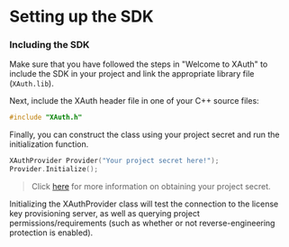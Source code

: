 # Setting up the SDK

### Including the SDK
Make sure that you have followed the steps in "Welcome to XAuth" to include the SDK in your project and link the appropriate library file (`XAuth.lib`).

Next, include the XAuth header file in one of your C++ source files:

```C++
#include "XAuth.h"
```

Finally, you can construct the class using your project secret and run the initialization function.

```C++
XAuthProvider Provider("Your project secret here!");
Provider.Initialize();
```

> Click [here](/docs/ProjectSecret) for more information on obtaining your project secret.

Initializing the XAuthProvider class will test the connection to the license key provisioning server, as well as querying project permissions/requirements (such as whether or not reverse-engineering protection is enabled).
